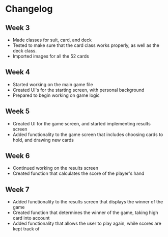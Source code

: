# Changelog
## Week 3
* Made classes for suit, card, and deck
* Tested to make sure that the card class works properly, as well as the deck class.
* Imported images for all the 52 cards
## Week 4
* Started working on the main game file
* Created UI's for the starting screen, with personal background
* Prepared to begin working on game logic
## Week 5
* Created UI for the game screen, and started implementing results screen
* Added functionality to the game screen that includes choosing cards to hold, and drawing new cards
## Week 6
* Continued working on the results screen
* Created function that calculates the score of the player's hand
## Week 7
* Added functionality to the results screen that displays the winner of the game
* Created function that determines the winner of the game, taking high card into account
* Added functionality that allows the user to play again, while scores are kept track of

